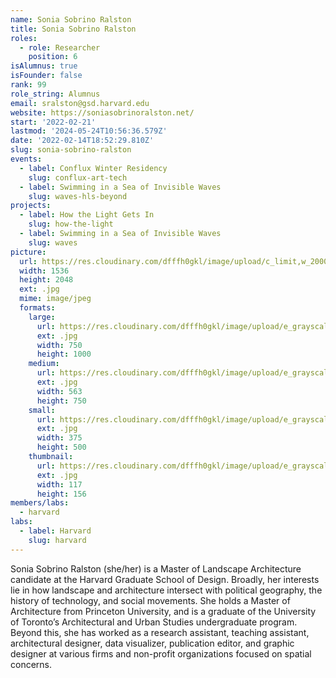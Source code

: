 ```yaml
---
name: Sonia Sobrino Ralston
title: Sonia Sobrino Ralston
roles:
  - role: Researcher
    position: 6
isAlumnus: true
isFounder: false
rank: 99
role_string: Alumnus
email: sralston@gsd.harvard.edu
website: https://soniasobrinoralston.net/
start: '2022-02-21'
lastmod: '2024-05-24T10:56:36.579Z'
date: '2022-02-14T18:52:29.810Z'
slug: sonia-sobrino-ralston
events:
  - label: Conflux Winter Residency
    slug: conflux-art-tech
  - label: Swimming in a Sea of Invisible Waves
    slug: waves-hls-beyond
projects:
  - label: How the Light Gets In
    slug: how-the-light
  - label: Swimming in a Sea of Invisible Waves
    slug: waves
picture:
  url: https://res.cloudinary.com/dfffh0gkl/image/upload/c_limit,w_2000,h_2000/e_grayscale/v1645744188/Sonia_Sobrino_Ralston_Headshot_Sonia_Sobrino_Ralston_c8745c0ca2.jpg
  width: 1536
  height: 2048
  ext: .jpg
  mime: image/jpeg
  formats:
    large:
      url: https://res.cloudinary.com/dfffh0gkl/image/upload/e_grayscale/v1645744189/large_Sonia_Sobrino_Ralston_Headshot_Sonia_Sobrino_Ralston_c8745c0ca2.jpg
      ext: .jpg
      width: 750
      height: 1000
    medium:
      url: https://res.cloudinary.com/dfffh0gkl/image/upload/e_grayscale/v1645744189/medium_Sonia_Sobrino_Ralston_Headshot_Sonia_Sobrino_Ralston_c8745c0ca2.jpg
      ext: .jpg
      width: 563
      height: 750
    small:
      url: https://res.cloudinary.com/dfffh0gkl/image/upload/e_grayscale/v1645744189/small_Sonia_Sobrino_Ralston_Headshot_Sonia_Sobrino_Ralston_c8745c0ca2.jpg
      ext: .jpg
      width: 375
      height: 500
    thumbnail:
      url: https://res.cloudinary.com/dfffh0gkl/image/upload/e_grayscale/v1645744188/thumbnail_Sonia_Sobrino_Ralston_Headshot_Sonia_Sobrino_Ralston_c8745c0ca2.jpg
      ext: .jpg
      width: 117
      height: 156
members/labs:
  - harvard
labs:
  - label: Harvard
    slug: harvard
---
```

Sonia Sobrino Ralston (she/her) is a Master of Landscape Architecture candidate at the Harvard Graduate School of Design. Broadly, her interests lie in how landscape and architecture intersect with political geography, the history of technology, and social movements. She holds a Master of Architecture from Princeton University, and is a graduate of the University of Toronto’s Architectural and Urban Studies undergraduate program. Beyond this, she has worked as a research assistant, teaching assistant, architectural designer, data visualizer, publication editor, and graphic designer at various firms and non-profit organizations focused on spatial concerns.